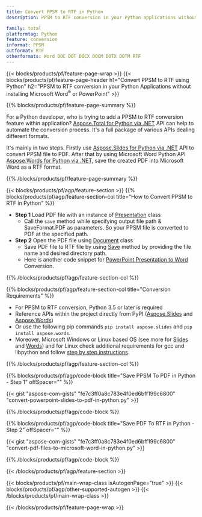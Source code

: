 ```yaml
---
title: Convert PPSM to RTF in Python
description: PPSM to RTF conversion in your Python applications without using Microsoft Word or PowerPoint 

family: total
platformtag: Python
feature: conversion
informat: PPSM
outformat: RTF
otherformats: Word DOC DOT DOCX DOCM DOTX DOTM RTF
---
```

{{< blocks/products/pf/feature-page-wrap >}}
{{< blocks/products/pf/feature-page-header h1="Convert PPSM to RTF using Python" h2="PPSM to RTF conversion in your Python Applications without installing Microsoft Word<sup>&reg;</sup> or PowerPoint" >}}

{{% blocks/products/pf/feature-page-summary %}}

For a Python developer, who is trying to add a PPSM to RTF conversion feature within application? [Aspose.Total for Python via .NET](https://products.aspose.com/total/python-net/) API can help to automate the conversion process. It's a full package of various APIs dealing different formats. 

It's mainly in two steps. Firstly use [Aspose.Slides for Python via .NET](https://products.aspose.com/slides/python-net/) API to convert PPSM file to PDF. After that by using Microsoft Word Python API [Aspose.Words for Python via .NET](https://products.aspose.com/words/python-net/), save the created PDF into Microsoft Word as a RTF format. 

{{% /blocks/products/pf/feature-page-summary %}}

{{< blocks/products/pf/agp/feature-section >}}
{{% blocks/products/pf/agp/feature-section-col title="How to Convert PPSM to RTF in Python" %}}
-  **Step 1** Load PDF file with an instance of [Presentation](https://reference.aspose.com/slides/python-net/aspose.slides/presentation/) class
	-  Call the `save` method while specifying output file path & SaveFormat.PDF as parameters. So your PPSM file is converted to PDF at the specified path.
- **Step 2** Open the PDF file using [Document](https://reference.aspose.com/words/python-net/aspose.words/document/) class
	- Save PDF file to RTF file by using [Save](https://reference.aspose.com/words/python-net/aspose.words/document/save/) method by providing the file name and desired directory path.
	- Here is another code snippet for [PowerPoint Presentation to Word](https://products.aspose.com/total/python-net/conversion/) Conversion.

{{% /blocks/products/pf/agp/feature-section-col %}}

{{% blocks/products/pf/agp/feature-section-col title="Conversion Requirements" %}}

- For PPSM to RTF conversion, Python 3.5 or later is required
- Reference APIs within the project directly from PyPI ([Aspose.Slides](https://pypi.org/project/Aspose.Slides/) and [Aspose.Words](https://pypi.org/project/aspose-words/))
-  Or use the following pip commands ```pip install aspose.slides``` and ```pip install aspose.words```.
-  Moreover, Microsoft Windows or Linux based OS (see more for [Slides](https://docs.aspose.com/slides/python-net/system-requirements/) and [Words](https://docs.aspose.com/words/python-net/system-requirements/)) and for Linux check additional requirements for gcc and libpython and follow [step by step instructions](https://docs.aspose.com/words/python-net/installation/).
 

{{% /blocks/products/pf/agp/feature-section-col %}}

{{% blocks/products/pf/agp/code-block title="Save PPSM To PDF in Python - Step 1" offSpacer="" %}}

{{< gist "aspose-com-gists" "fe7c3ff0a8c783e4f0ed6bff199c6800" "convert-powerpoint-slides-to-pdf-in-python.py" >}}

{{% /blocks/products/pf/agp/code-block %}}

{{% blocks/products/pf/agp/code-block title="Save PDF To RTF in Python - Step 2" offSpacer="" %}}

{{< gist "aspose-com-gists" "fe7c3ff0a8c783e4f0ed6bff199c6800" "convert-pdf-files-to-microsoft-word-in-python.py" >}}

{{% /blocks/products/pf/agp/code-block %}}

{{< /blocks/products/pf/agp/feature-section >}}

{{< blocks/products/pf/main-wrap-class isAutogenPage="true" >}}
{{< blocks/products/pf/agp/other-supported-autogen >}}
{{< /blocks/products/pf/main-wrap-class >}}

{{< /blocks/products/pf/feature-page-wrap >}}